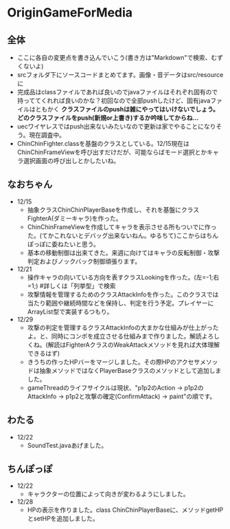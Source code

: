 # OriginGameForMedia

## 全体

* ここに各自の変更点を書き込んでいこう(書き方は"Markdown"で検索、むずくないよ)
* srcフォルダ下にソースコードまとめてます。画像・音データはsrc/resourceに
* 完成品はclassファイルであれば良いのでjavaファイルはそれぞれ固有ので持っててくれれば良いのかな？初回なので全部pushしたけど、固有javaファイルはともかく **クラスファイルのpushは雑にやってはいけないでしょう。どのクラスファイルをpush(新規or上書き)するか吟味してからね…**
* uecワイヤレスではpush出来ないみたいなので更新は家でやることになりそう。現在調査中。
* ChinChinFighter.classを基盤のクラスとしている。12/15現在はChinChinFrameViewを呼び出すだけだが、可能ならばモード選択とかキャラ選択画面の呼び出しとかしたいね。

## なおちゃん

* 12/15
  - 抽象クラスChinChinPlayerBaseを作成し、それを基盤にクラスFighterA(ダミーキャラ)を作った。 
  - ChinChinFrameViewを作成してキャラを表示させる所もついでに作った。(てかこれないとデバッグ出来ないねん。ゆるちて)ここからはちんぽっぽに委ねたいと思う。
  - 基本の移動制御は出来てきた。来週に向けてはキャラの反転制御・攻撃判定およびノックバック制御頑張ります。
* 12/21
  - 操作キャラの向いている方向を表すクラスLookingを作った。(左=-1;右=1;) #詳しくは「列挙型」で検索
  - 攻撃情報を管理するためのクラスAttackInfoを作った。このクラスでは当たり範囲や継続時間などを保持し、判定を行う予定。プレイヤーにArrayList型で実装するつもり。
* 12/29
  - 攻撃の判定を管理するクラスAttackInfoの大まかな仕組みが仕上がったよ。と、同時にコンボを成立させる仕組みまで作りました。解読よろしくね。(解読はFighterAクラスのWeakAttackメソッドを見れば大体理解できるはず)
  - きうちの作ったHPバーをマージしました。その際HPのアクセサメソッドは抽象メソッドではなくPlayerBaseクラスのメソッドとして追加しました。
  - gameThreadのライフサイクルは現状、"p1p2のAction → p1p2のAttackInfo → p1p2と攻撃の確定(ConfirmAttack) → paint"の順です。

## わたる

* 12/22
  - SoundTest.javaあげました。

## ちんぽっぽ

* 12/22
  - キャラクターの位置によって向きが変わるようにしました。
* 12/28
  - HPの表示を作りました。class ChinChinPlayerBaseに、メソッドgetHPとsetHPを追加しました。
